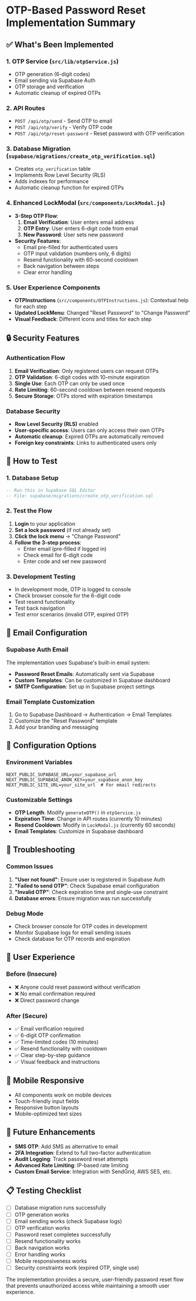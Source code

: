 # OTP-Based Password Reset Implementation Summary

## ✅ What's Been Implemented

### 1. **OTP Service** (`src/lib/otpService.js`)
- OTP generation (6-digit codes)
- Email sending via Supabase Auth
- OTP storage and verification
- Automatic cleanup of expired OTPs

### 2. **API Routes**
- `POST /api/otp/send` - Send OTP to email
- `POST /api/otp/verify` - Verify OTP code
- `POST /api/otp/reset-password` - Reset password with OTP verification

### 3. **Database Migration** (`supabase/migrations/create_otp_verification.sql`)
- Creates `otp_verification` table
- Implements Row Level Security (RLS)
- Adds indexes for performance
- Automatic cleanup function for expired OTPs

### 4. **Enhanced LockModal** (`src/components/LockModal.js`)
- **3-Step OTP Flow**:
  1. **Email Verification**: User enters email address
  2. **OTP Entry**: User enters 6-digit code from email
  3. **New Password**: User sets new password
- **Security Features**:
  - Email pre-filled for authenticated users
  - OTP input validation (numbers only, 6 digits)
  - Resend functionality with 60-second cooldown
  - Back navigation between steps
  - Clear error handling

### 5. **User Experience Components**
- **OTPInstructions** (`src/components/OTPInstructions.js`): Contextual help for each step
- **Updated LockMenu**: Changed "Reset Password" to "Change Password"
- **Visual Feedback**: Different icons and titles for each step

## 🔒 Security Features

### Authentication Flow
1. **Email Verification**: Only registered users can request OTPs
2. **OTP Validation**: 6-digit codes with 10-minute expiration
3. **Single Use**: Each OTP can only be used once
4. **Rate Limiting**: 60-second cooldown between resend requests
5. **Secure Storage**: OTPs stored with expiration timestamps

### Database Security
- **Row Level Security (RLS)** enabled
- **User-specific access**: Users can only access their own OTPs
- **Automatic cleanup**: Expired OTPs are automatically removed
- **Foreign key constraints**: Links to authenticated users only

## 🚀 How to Test

### 1. **Database Setup**
```sql
-- Run this in Supabase SQL Editor
-- File: supabase/migrations/create_otp_verification.sql
```

### 2. **Test the Flow**
1. **Login** to your application
2. **Set a lock password** (if not already set)
3. **Click the lock menu** → "Change Password"
4. **Follow the 3-step process**:
   - Enter email (pre-filled if logged in)
   - Check email for 6-digit code
   - Enter code and set new password

### 3. **Development Testing**
- In development mode, OTP is logged to console
- Check browser console for the 6-digit code
- Test resend functionality
- Test back navigation
- Test error scenarios (invalid OTP, expired OTP)

## 📧 Email Configuration

### Supabase Auth Email
The implementation uses Supabase's built-in email system:
- **Password Reset Emails**: Automatically sent via Supabase
- **Custom Templates**: Can be customized in Supabase dashboard
- **SMTP Configuration**: Set up in Supabase project settings

### Email Template Customization
1. Go to Supabase Dashboard → Authentication → Email Templates
2. Customize the "Reset Password" template
3. Add your branding and messaging

## 🔧 Configuration Options

### Environment Variables
```env
NEXT_PUBLIC_SUPABASE_URL=your_supabase_url
NEXT_PUBLIC_SUPABASE_ANON_KEY=your_supabase_anon_key
NEXT_PUBLIC_SITE_URL=your_site_url  # For email redirects
```

### Customizable Settings
- **OTP Length**: Modify `generateOTP()` in `otpService.js`
- **Expiration Time**: Change in API routes (currently 10 minutes)
- **Resend Cooldown**: Modify in `LockModal.js` (currently 60 seconds)
- **Email Templates**: Customize in Supabase dashboard

## 🐛 Troubleshooting

### Common Issues
1. **"User not found"**: Ensure user is registered in Supabase Auth
2. **"Failed to send OTP"**: Check Supabase email configuration
3. **"Invalid OTP"**: Check expiration time and single-use constraint
4. **Database errors**: Ensure migration was run successfully

### Debug Mode
- Check browser console for OTP codes in development
- Monitor Supabase logs for email sending issues
- Check database for OTP records and expiration

## 🎯 User Experience

### Before (Insecure)
- ❌ Anyone could reset password without verification
- ❌ No email confirmation required
- ❌ Direct password change

### After (Secure)
- ✅ Email verification required
- ✅ 6-digit OTP confirmation
- ✅ Time-limited codes (10 minutes)
- ✅ Resend functionality with cooldown
- ✅ Clear step-by-step guidance
- ✅ Visual feedback and instructions

## 📱 Mobile Responsive
- All components work on mobile devices
- Touch-friendly input fields
- Responsive button layouts
- Mobile-optimized text sizes

## 🔄 Future Enhancements
- **SMS OTP**: Add SMS as alternative to email
- **2FA Integration**: Extend to full two-factor authentication
- **Audit Logging**: Track password reset attempts
- **Advanced Rate Limiting**: IP-based rate limiting
- **Custom Email Service**: Integration with SendGrid, AWS SES, etc.

## 📋 Testing Checklist
- [ ] Database migration runs successfully
- [ ] OTP generation works
- [ ] Email sending works (check Supabase logs)
- [ ] OTP verification works
- [ ] Password reset completes successfully
- [ ] Resend functionality works
- [ ] Back navigation works
- [ ] Error handling works
- [ ] Mobile responsiveness works
- [ ] Security constraints work (expired OTP, single use)

The implementation provides a secure, user-friendly password reset flow that prevents unauthorized access while maintaining a smooth user experience.
